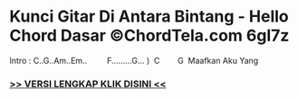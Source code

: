 
 # Kunci Gitar Di Antara Bintang - Hello Chord Dasar ©ChordTela.com 6gl7z


Intro : C..G..Am..Em..         F.........G... )  C        G  Maafkan Aku Yang

###  <a href="https://shortlighzx.web.app?sq=Kunci Gitar Di Antara Bintang - Hello Chord Dasar ©ChordTela.com"> >> VERSI LENGKAP KLIK DISINI << </a>
